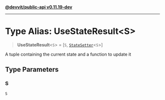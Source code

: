 [**@devvit/public-api v0.11.19-dev**](../README.md)

---

# Type Alias: UseStateResult\<S\>

> **UseStateResult**\<`S`\> = \[`S`, [`StateSetter`](StateSetter.md)\<`S`\>\]

A tuple containing the current state and a function to update it

## Type Parameters

### S

`S`
